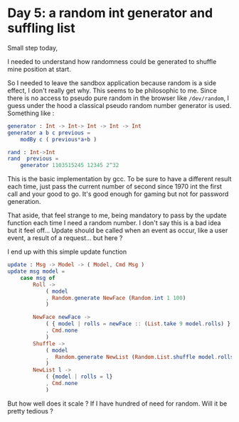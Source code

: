 # Day 5: a random int generator and suffling list

Small step today, 

I needed to understand how randomness could be generated to shuffle mine position at start. 

So I needed to leave the sandbox application because random is a side effect, I don't really get why. 
This seems to be philosophic to me. 
Since there is no access to pseudo pure random in the browser like `/dev/random`, I guess under the hood a classical pseudo random number generator is used. Something like : 

```elm
generator : Int -> Int-> Int -> Int -> Int
generator a b c previous =
    modBy c ( previous*a+b )

rand : Int->Int
rand  previous =
    generator 1103515245 12345 2^32
```

This is the basic implementation by gcc. To be sure to have a different result each time, just pass the current number of second since 1970 int the first call and your good to go. It's good enough for gaming but not for password generation. 

That aside, that feel strange to me, being mandatory to pass by the update function each time I need a random number. I don't say this is a bad idea but it feel off... Update should be called when an event as occur, like a user event, a result of a request... but here ? 

I end up with this simple update function 

```elm
update : Msg -> Model -> ( Model, Cmd Msg )
update msg model =
    case msg of
        Roll ->
            ( model
            , Random.generate NewFace (Random.int 1 100)
            )

        NewFace newFace ->
            ( { model | rolls = newFace :: (List.take 9 model.rolls) }
            , Cmd.none
            )
        Shuffle ->
            ( model  
            ,  Random.generate NewList (Random.List.shuffle model.rolls)
            )
        NewList l -> 
            ( {model | rolls = l}
            , Cmd.none
            )
```

But how well does it scale ? If I have hundred of need for random. Will it be pretty tedious ? 